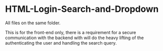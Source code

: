 # HTML-Login-Search-and-Dropdown

All files on the same folder.

This is for the front-end only, there is a requirement for a secure communication with the backend with
will do the heavy lifting of the authenticating the user and handling the search query.
